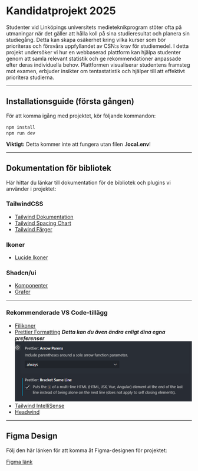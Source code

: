 # Kandidatprojekt 2025

Studenter vid Linköpings universitets medieteknikprogram stöter ofta på utmaningar när det gäller att hålla koll på sina studieresultat och planera sin studiegång. Detta kan skapa osäkerhet kring vilka kurser som bör prioriteras och försvåra uppfyllandet av CSN:s krav för studiemedel. I detta projekt undersöker vi hur en webbaserad plattform kan hjälpa studenter genom att samla relevant statistik och ge rekommendationer anpassade efter deras individuella behov. Plattformen visualiserar studentens framsteg mot examen, erbjuder insikter om tentastatistik och hjälper till att effektivt prioritera studierna.

---

## Installationsguide (första gången)

För att komma igång med projektet, kör följande kommandon:

```console
npm install
npm run dev
```

**Viktigt:** Detta kommer inte att fungera utan filen **.local.env**!

---

## Dokumentation för bibliotek

Här hittar du länkar till dokumentation för de bibliotek och plugins vi använder i projektet:

### TailwindCSS

- [Tailwind Dokumentation](https://tailwindcss.com/docs/)
- [Tailwind Spacing Chart](https://tailwindcss.com/docs/customizing-spacing)
- [Tailwind Färger](https://tailwindcss.com/docs/customizing-colors)

### Ikoner

- [Lucide Ikoner](https://lucide.dev/)

### Shadcn/ui

- [Komponenter](https://ui.shadcn.com/docs/components/accordion)
- [Grafer](https://ui.shadcn.com/charts)

---

### Rekommenderade VS Code-tillägg

- [Filikoner](https://marketplace.visualstudio.com/items?itemName=tal7aouy.icons)
- [Prettier Formatting](https://marketplace.visualstudio.com/items?itemName=esbenp.prettier-vscode)
  **_Detta kan du även ändra enligt dina egna preferenser_**
  ![alt text](readme-imgs/image.png)
- [Tailwind IntelliSense](https://marketplace.visualstudio.com/items?itemName=bradlc.vscode-tailwindcss)
- [Headwind](https://marketplace.visualstudio.com/items?itemName=heybourn.headwind)

---

## Figma Design

Följ den här länken för att komma åt Figma-designen för projektet:

[Figma länk](https://www.figma.com/design/xFmuAvVpI5714AzzsBwDYI/Vart-%C3%A4r-mitt-CSN?node-id=0-1&p=f&t=jAgwB2QnENzXwnjn-0)
